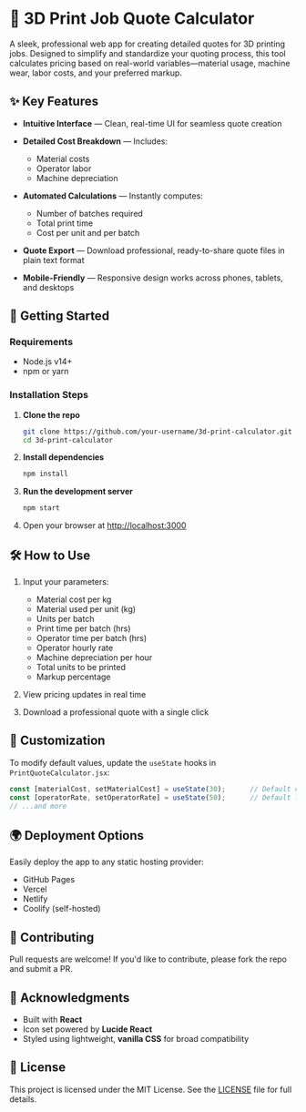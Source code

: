 # 🧮 3D Print Job Quote Calculator

A sleek, professional web app for creating detailed quotes for 3D printing jobs. Designed to simplify and standardize your quoting process, this tool calculates pricing based on real-world variables—material usage, machine wear, labor costs, and your preferred markup.

## ✨ Key Features

* **Intuitive Interface** — Clean, real-time UI for seamless quote creation
* **Detailed Cost Breakdown** — Includes:

  * Material costs
  * Operator labor
  * Machine depreciation
* **Automated Calculations** — Instantly computes:

  * Number of batches required
  * Total print time
  * Cost per unit and per batch
* **Quote Export** — Download professional, ready-to-share quote files in plain text format
* **Mobile-Friendly** — Responsive design works across phones, tablets, and desktops

## 🚀 Getting Started

### Requirements

* Node.js v14+
* npm or yarn

### Installation Steps

1. **Clone the repo**

   ```bash
   git clone https://github.com/your-username/3d-print-calculator.git
   cd 3d-print-calculator
   ```

2. **Install dependencies**

   ```bash
   npm install
   ```

3. **Run the development server**

   ```bash
   npm start
   ```

4. Open your browser at [http://localhost:3000](http://localhost:3000)

## 🛠️ How to Use

1. Input your parameters:

   * Material cost per kg
   * Material used per unit (kg)
   * Units per batch
   * Print time per batch (hrs)
   * Operator time per batch (hrs)
   * Operator hourly rate
   * Machine depreciation per hour
   * Total units to be printed
   * Markup percentage

2. View pricing updates in real time

3. Download a professional quote with a single click

## 🔧 Customization

To modify default values, update the `useState` hooks in `PrintQuoteCalculator.jsx`:

```javascript
const [materialCost, setMaterialCost] = useState(30);      // Default cost per kg
const [operatorRate, setOperatorRate] = useState(50);      // Default labor rate
// ...and more
```

## 🌍 Deployment Options

Easily deploy the app to any static hosting provider:

* GitHub Pages
* Vercel
* Netlify
* Coolify (self-hosted)

## 🤝 Contributing

Pull requests are welcome! If you'd like to contribute, please fork the repo and submit a PR.

## 🙌 Acknowledgments

* Built with **React**
* Icon set powered by **Lucide React**
* Styled using lightweight, **vanilla CSS** for broad compatibility

## 📄 License

This project is licensed under the MIT License. See the [LICENSE](LICENSE) file for full details.

